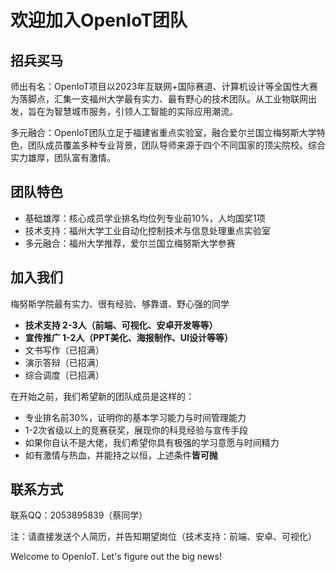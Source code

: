 # 欢迎加入OpenIoT团队

## **招兵买马**

师出有名：OpenIoT项目以2023年互联网+国际赛道、计算机设计等全国性大赛为落脚点，汇集一支福州大学最有实力、最有野心的技术团队。从工业物联网出发，旨在为智慧城市服务，引领人工智能的实际应用潮流。

多元融合：OpenIoT团队立足于福建省重点实验室，融合爱尔兰国立梅努斯大学特色，团队成员覆盖多种专业背景，团队导师来源于四个不同国家的顶尖院校。综合实力雄厚，团队富有激情。

## **团队特色**

- 基础雄厚：核心成员学业排名均位列专业前10%，人均国奖1项
- 技术支持：福州大学工业自动化控制技术与信息处理重点实验室
- 多元融合：福州大学推荐，爱尔兰国立梅努斯大学参赛

## **加入我们**

梅努斯学院最有实力、很有经验、够靠谱、野心强的同学

- **技术支持 2-3人（前端、可视化、安卓开发等等）**
- **宣传推广 1-2人（PPT美化、海报制作、UI设计等等）**
- 文书写作（已招满）
- 演示答辩（已招满）
- 综合调度（已招满） 

在开始之前，我们希望新的团队成员是这样的：

- 专业排名前30%，证明你的基本学习能力与时间管理能力
- 1-2次省级以上的竞赛获奖，展现你的科竞经验与宣传手段
- 如果你自认不是大佬，我们希望你具有极强的学习意愿与时间精力
- 如有激情与热血，并能持之以恒，上述条件**皆可抛**

## **联系方式**

联系QQ：2053895839（蔡同学）

注：请直接发送个人简历，并告知期望岗位（技术支持：前端、安卓、可视化）

Welcome to OpenIoT. Let's figure out the big news!

<br>
